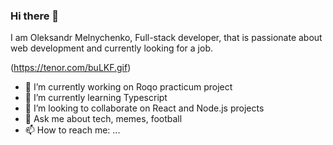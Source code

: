 ### Hi there 👋

I am Oleksandr Melnychenko, Full-stack developer, that is passionate about web development and currently looking for a job.

(https://tenor.com/buLKF.gif)

- 🔭 I’m currently working on Roqo practicum project
- 🌱 I’m currently learning Typescript
- 👯 I’m looking to collaborate on React and Node.js projects
- 💬 Ask me about tech, memes, football
- 📫 How to reach me: ...

